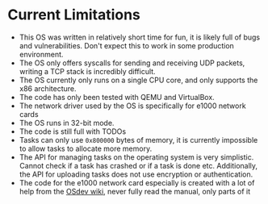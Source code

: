 # Current Limitations

- This OS was written in relatively short time for fun, it is likely full of bugs and vulnerabilities. Don't expect this to work in some production environment.
- The OS only offers syscalls for sending and receiving UDP packets, writing a TCP stack is incredibly difficult.
- The OS currently only runs on a single CPU core, and only supports the x86 architecture.
- The code has only been tested with QEMU and VirtualBox.
- The network driver used by the OS is specifically for e1000 network cards
- The OS runs in 32-bit mode.
- The code is still full with TODOs
- Tasks can only use `0x800000` bytes of memory, it is currently impossible to allow tasks to allocate more memory.
- The API for managing tasks on the operating system is very simplistic. Cannot check if a task has crashed or if a task is done etc. Additionally, the API for uploading tasks does not use encryption or authentication.
- The code for the e1000 network card especially is created with a lot of help from the [OSdev wiki](https://wiki.osdev.org/Intel_Ethernet_i217), never fully read the manual, only parts of it